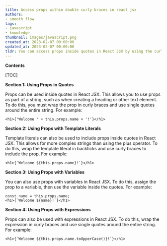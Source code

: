 ```yaml
---
title: Access props within double curly braces in react jsx
authors:
- smooth_flow
tags:
- javascript
- knowledge
thumbnail: images/javascript.png
created_at: 2023-02-07 00:00:00
updated_at: 2023-02-07 00:00:00
tldr: You can access props inside quotes in React JSX by using the curly braces syntax, e.g. {props.example}.
---
```


**Contents**

[TOC]

**Section 1: Using Props in Quotes**

Props can be used inside quotes in React JSX. This allows you to use props as part of a string, such as when creating a heading or other text element. To do this, you must wrap the prop in curly braces and use single quotes around the entire string. For example:

```
<h1>{'Welcome ' + this.props.name + '!'}</h1>
```

**Section 2: Using Props with Template Literals**

Template literals can also be used to include props inside quotes in React JSX. This allows for more complex strings than using the plus operator. To do this, wrap the template literal in backticks and use curly braces to include the prop. For example:

```
<h1>{`Welcome ${this.props.name}!`}</h1>
```

**Section 3: Using Props with Variables**

You can also use props with variables in React JSX. To do this, assign the prop to a variable, then use the variable inside the quotes. For example:

```
const name = this.props.name;
<h1>{`Welcome ${name}!`}</h1>
```

**Section 4: Using Props with Expressions**

Props can also be used with expressions in React JSX. To do this, wrap the expression in curly braces and use single quotes around the entire string. For example:

```
<h1>{`Welcome ${this.props.name.toUpperCase()}!`}</h1>
```
